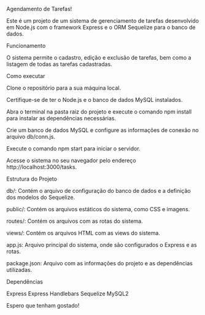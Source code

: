 Agendamento de Tarefas!

Este é um projeto de um sistema de gerenciamento de tarefas desenvolvido em Node.js com o framework Express e o ORM Sequelize para o banco de dados.



Funcionamento

O sistema permite o cadastro, edição e exclusão de tarefas, bem como a listagem de todas as tarefas cadastradas.

Como executar

Clone o repositório para a sua máquina local.

Certifique-se de ter o Node.js e o banco de dados MySQL instalados.

Abra o terminal na pasta raiz do projeto e execute o comando npm install para instalar as dependências necessárias.

Crie um banco de dados MySQL e configure as informações de conexão no arquivo db/conn.js.

Execute o comando npm start para iniciar o servidor.

Acesse o sistema no seu navegador pelo endereço http://localhost:3000/tasks.



Estrutura do Projeto

db/: Contém o arquivo de configuração do banco de dados e a definição dos modelos do Sequelize.

public/: Contém os arquivos estáticos do sistema, como CSS e imagens.

routes/: Contém os arquivos com as rotas do sistema.

views/: Contém os arquivos HTML com as views do sistema.

app.js: Arquivo principal do sistema, onde são configurados o Express e as rotas.

package.json: Arquivo com as informações do projeto e as dependências utilizadas.




Dependências

Express
Express Handlebars
Sequelize
MySQL2



Espero que tenham gostado!
